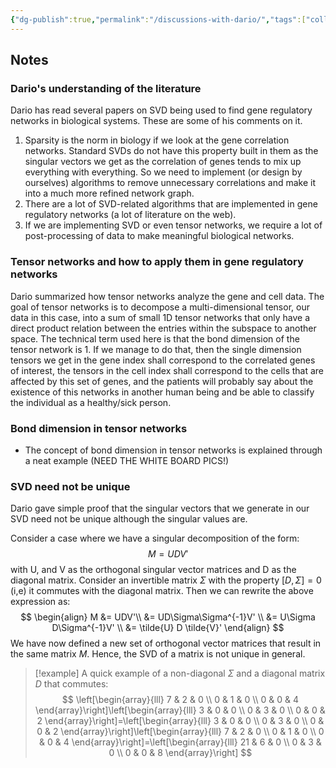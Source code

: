```yaml
---
{"dg-publish":true,"permalink":"/discussions-with-dario/","tags":["collaboration","duke-nus","discussion"],"noteIcon":""}
---
```


## Notes

### Dario's understanding of the literature
Dario has read several papers on SVD being used to find gene regulatory networks in biological systems. These are some of his comments on it.
1. Sparsity is the norm in biology if we look at the gene correlation networks. Standard SVDs do not have this property built in them as the singular vectors we get as the correlation of genes tends to mix up everything with everything. So we need to implement (or design by ourselves) algorithms to remove unnecessary correlations and make it into a much more refined network graph. 
2. There are a lot of SVD-related algorithms that are implemented in gene regulatory networks (a lot of literature on the web).
3. If we are implementing SVD or even tensor networks, we require a lot of post-processing of data to make meaningful biological networks. 

### Tensor networks and how to apply them in gene regulatory networks 
Dario summarized how tensor networks analyze the gene and cell data. The goal of tensor networks is to decompose a multi-dimensional tensor, our data in this case, into a sum of small 1D tensor networks that only have a direct product relation between the entries within the subspace to another space. The technical term used here is that the bond dimension of the tensor network is 1. If we manage to do that, then the single dimension tensors we get in the gene index shall correspond to the correlated genes of interest, the tensors in the cell index shall correspond to the cells that are affected by this set of genes, and the patients will probably say about the existence of this networks in another human being and be able to classify the individual as a healthy/sick person. 

### Bond dimension in tensor networks
- The concept of bond dimension in tensor networks is explained through a neat example
(NEED THE WHITE BOARD PICS!)
### SVD need not be unique
Dario gave simple proof that the singular vectors that we generate in our SVD need not be unique although the singular values are.

Consider a case where we have a singular decomposition of the form: 
$$
M = U D V'
$$
with U, and V as the orthogonal singular vector matrices and D as the diagonal matrix. Consider an invertible matrix $\Sigma$ with the property $[D, \Sigma]=0$ (i,e) it commutes with the diagonal matrix. Then we can rewrite the above expression as: 
$$
\begin{align}
M &= UDV'\\
&= UD\Sigma\Sigma^{-1}V' \\
&= U\Sigma D\Sigma^{-1}V' \\
&= \tilde{U} D \tilde{V}'
\end{align}
$$
We have now defined a new set of orthogonal vector matrices that result in the same matrix $M$. Hence, the SVD of a matrix is not unique in general. 


> [!example] 
> A quick example of a non-diagonal $\Sigma$ and a diagonal matrix $D$ that commutes: 
>$$
> \left[\begin{array}{lll}
7 & 2 & 0 \\
0 & 1 & 0 \\
0 & 0 & 4
\end{array}\right]\left[\begin{array}{lll}
3 & 0 & 0 \\
0 & 3 & 0 \\
0 & 0 & 2
\end{array}\right]=\left[\begin{array}{lll}
3 & 0 & 0 \\
0 & 3 & 0 \\
0 & 0 & 2
\end{array}\right]\left[\begin{array}{lll}
7 & 2 & 0 \\
0 & 1 & 0 \\
0 & 0 & 4
\end{array}\right]=\left[\begin{array}{lll}
21 & 6 & 0 \\
0 & 3 & 0 \\
0 & 0 & 8
\end{array}\right]
$$

